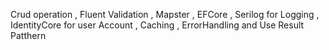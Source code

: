 Crud operation , Fluent Validation , Mapster , EFCore , Serilog for Logging , IdentityCore for user Account , Caching , ErrorHandling and Use Result Patthern  

